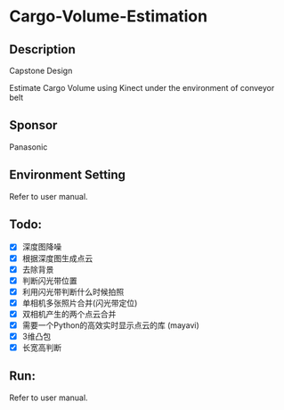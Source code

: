 # Cargo-Volume-Estimation

## Description
Capstone Design 

Estimate Cargo Volume using Kinect under the environment of conveyor belt

## Sponsor

Panasonic

## Environment Setting

Refer to user manual.

## Todo:
- [x] 深度图降噪
- [x] 根据深度图生成点云
- [x] 去除背景
- [x] 判断闪光带位置
- [x] 利用闪光带判断什么时候拍照
- [x] 单相机多张照片合并(闪光带定位)
- [x] 双相机产生的两个点云合并
- [x] 需要一个Python的高效实时显示点云的库 (mayavi)
- [x] 3维凸包
- [x] 长宽高判断

## Run:

Refer to user manual.
